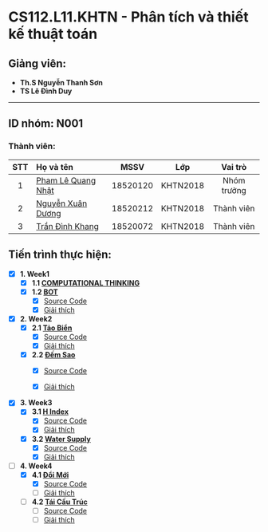 # CS112.L11.KHTN - Phân tích và thiết kế thuật toán
## Giảng viên:
- **Th.S Nguyễn Thanh Sơn**
- **TS Lê Đình Duy**
---
## ID nhóm: N001

### Thành viên:
|STT| Họ và tên         |MSSV       |Lớp       |Vai trò      |
|:-:|:------------------|:---------:|:--------:|:-----------:|
| 1	|[Pham Lê Quang Nhật](mailto:18520120@gm.uit.edu.vn)	| 18520120	|KHTN2018  | Nhóm trưởng |
| 2	|[Nguyễn Xuân Dương](mailto:18520212@gm.uit.edu.vn)	| 18520212	|KHTN2018  | Thành viên  |
| 3	|[Trần Đình Khang](mailto:18520072@gm.uit.edu.vn)	| 18520072	|KHTN2018  | Thành viên  |

## Tiến trình thực hiện:

- [x] **1. Week1**
  - [x] **1.1 [COMPUTATIONAL THINKING](https://github.com/PhamLeQuangNhat/CS112.L11.KHTN/blob/master/Assignments/week1/Computational%20Thinking/Computer_Thinking_Recap.md)**
  - [x] **1.2 [BOT](https://github.com/PhamLeQuangNhat/CS112.L11.KHTN/tree/master/Assignments/week1/BOT)**
    - [x] [Source Code](https://github.com/PhamLeQuangNhat/CS112.L11.KHTN/blob/master/Assignments/week1/BOT/BOT.py)
    - [x] [Giải thích](https://github.com/PhamLeQuangNhat/CS112.L11.KHTN/blob/master/Assignments/week1/BOT/BOT.ipynb)

- [x] **2. Week2**
  - [x] **2.1 [Tảo Biển](https://github.com/PhamLeQuangNhat/CS112.L11.KHTN/tree/master/Assignments/week2/TAO_BIEN)**
    - [x] [Source Code](https://github.com/PhamLeQuangNhat/CS112.L11.KHTN/blob/master/Assignments/week2/TAO_BIEN/TAO_BIEN.py)
    - [x] [Giải thích](https://github.com/PhamLeQuangNhat/CS112.L11.KHTN/blob/master/Assignments/week2/TAO_BIEN/Tao_Bien.ipynb)
  - [x] **2.2 [Đếm Sao](https://github.com/PhamLeQuangNhat/CS112.L11.KHTN/tree/master/Assignments/week2/Counting_Star)**
    - [x] [Source Code](https://github.com/PhamLeQuangNhat/CS112.L11.KHTN/blob/master/Assignments/week2/Counting_Star/Counting_Star.py)
    - [x] [Giải thích](https://github.com/PhamLeQuangNhat/CS112.L11.KHTN/blob/master/Assignments/week2/Counting_Star/Tutorial_Counting_Stars.ipynb)


- [x] **3. Week3**
  - [x] **3.1 [H Index](https://github.com/PhamLeQuangNhat/CS112.L11.KHTN/tree/master/Assignments/week3/H_index)**
    - [x] [Source Code](https://github.com/PhamLeQuangNhat/CS112.L11.KHTN/blob/master/Assignments/week3/H_index/H_index.py)
    - [x] [Giải thích](https://github.com/PhamLeQuangNhat/CS112.L11.KHTN/blob/master/Assignments/week3/H_index/H_index.ipynb)
  - [x] **3.2 [Water Supply](https://github.com/PhamLeQuangNhat/CS112.L11.KHTN/tree/master/Assignments/week3/WaterSupply)**
    - [x] [Source Code](https://github.com/PhamLeQuangNhat/CS112.L11.KHTN/blob/master/Assignments/week3/WaterSupply/WaterSupply.py)
    - [x] [Giải thích](https://github.com/PhamLeQuangNhat/CS112.L11.KHTN/blob/master/Assignments/week3/WaterSupply/Tutorial_Water_Supply.ipynb)

- [ ] **4. Week4**
  - [x] **4.1 [Đổi Mới]()**
    - [x] [Source Code](https://github.com/PhamLeQuangNhat/CS112.L11.KHTN/blob/master/Assignments/week4/doi_moi/Doi_moi.py)
    - [ ] [Giải thích]()
  - [ ] **4.2 [Tái Cấu Trúc]()**
    - [ ] [Source Code]()
    - [ ] [Giải thích]()

